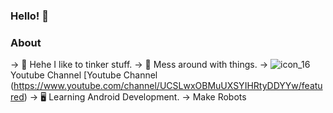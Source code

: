 ### Hello! 👋


### About
-> 🔨 Hehe I like to tinker stuff.
-> 🤖 Mess around with things.
-> ![icon_16](https://user-images.githubusercontent.com/56078295/125133881-24f46200-e124-11eb-9ff5-e9f617b4019d.png) Youtube Channel [Youtube Channel (https://www.youtube.com/channel/UCSLwxOBMuUXSYIHRtyDDYYw/featured)
-> 🖥 Learning Android Development.
-> Make Robots
